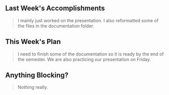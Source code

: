## Last Week's Accomplishments

> I mainly just worked on the presentation. I also reformatted some of the files in the documentation folder.

## This Week's Plan

> I need to finish some of the documentation so it is ready by the end of the semester. We are also practicing our presentation on Friday.

## Anything Blocking?

> Nothing really.
